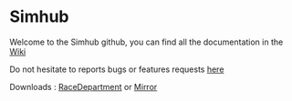 # Simhub

Welcome to the Simhub github, you can find all the documentation in the [Wiki](https://github.com/zegreatclan/AssettoCorsaTools/wiki)

Do not hesitate to reports bugs or features requests [here](https://github.com/zegreatclan/AssettoCorsaTools/issues)

Downloads : [RaceDepartment](http://www.racedepartment.com/downloads/simhub-diy-sim-racing-dash.10252/) or [Mirror](http://www.simhubdash.com/downloads/HubPackage.6.04.4.zip)
